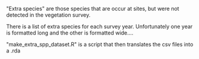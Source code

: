 "Extra species" are those species that are occur at sites, but were not detected in the vegetation survey. 

There is a list of extra species for each survey year. Unfortunately one year is formatted long and the other is formatted wide....

"make_extra_spp_dataset.R" is a script that then translates the csv files into a .rda